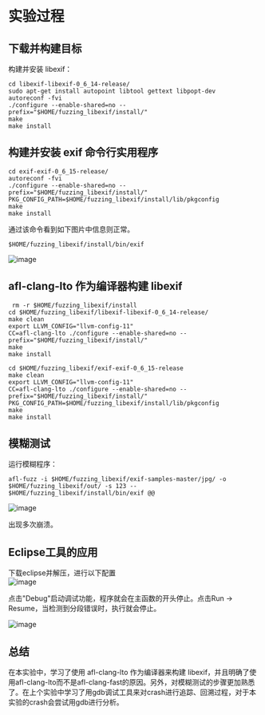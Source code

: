 实验过程
==

下载并构建目标
--

构建并安装 libexif：
```
cd libexif-libexif-0_6_14-release/
sudo apt-get install autopoint libtool gettext libpopt-dev
autoreconf -fvi
./configure --enable-shared=no --prefix="$HOME/fuzzing_libexif/install/"
make
make install
```

构建并安装 exif 命令行实用程序
--

```
cd exif-exif-0_6_15-release/
autoreconf -fvi
./configure --enable-shared=no --prefix="$HOME/fuzzing_libexif/install/" PKG_CONFIG_PATH=$HOME/fuzzing_libexif/install/lib/pkgconfig
make
make install
```

通过该命令看到如下图片中信息则正常。<br>

```
$HOME/fuzzing_libexif/install/bin/exif
```
![image](https://github.com/xhsy0314/Task/assets/84487619/a3588ed0-35ef-46a4-9ca1-10d2fd1d1a76)

 afl-clang-lto 作为编译器构建 libexif
 --

```
 rm -r $HOME/fuzzing_libexif/install
cd $HOME/fuzzing_libexif/libexif-libexif-0_6_14-release/
make clean
export LLVM_CONFIG="llvm-config-11"
CC=afl-clang-lto ./configure --enable-shared=no --prefix="$HOME/fuzzing_libexif/install/"
make
make install
```

```
cd $HOME/fuzzing_libexif/exif-exif-0_6_15-release
make clean
export LLVM_CONFIG="llvm-config-11"
CC=afl-clang-lto ./configure --enable-shared=no --prefix="$HOME/fuzzing_libexif/install/" PKG_CONFIG_PATH=$HOME/fuzzing_libexif/install/lib/pkgconfig
make
make install
```

模糊测试
--

运行模糊程序：<br>

```
afl-fuzz -i $HOME/fuzzing_libexif/exif-samples-master/jpg/ -o $HOME/fuzzing_libexif/out/ -s 123 -- $HOME/fuzzing_libexif/install/bin/exif @@
```

![image](https://github.com/xhsy0314/Task/assets/84487619/f71d33d0-9542-493b-892c-0f260c3d6342)

出现多次崩溃。


Eclipse工具的应用
--

下载eclipse并解压，进行以下配置<br>
![image](https://github.com/xhsy0314/Task/assets/84487619/ee3966be-2662-48a4-aa64-776b390dbd62)

点击"Debug"启动调试功能，程序就会在主函数的开头停止。点击Run -> Resume，当检测到分段错误时，执行就会停止。<br>

![image](https://github.com/xhsy0314/Task/assets/84487619/2c4ff96c-4709-4f11-9998-9b51312d6b6a)

总结
--

在本实验中，学习了使用 afl-clang-lto 作为编译器来构建 libexif，并且明确了使用afl-clang-lto而不是afl-clang-fast的原因。另外，对模糊测试的步骤更加熟悉了。在上个实验中学习了用gdb调试工具来对crash进行追踪、回溯过程，对于本实验的crash会尝试用gdb进行分析。
